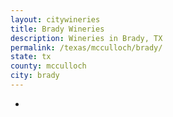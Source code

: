 ```yaml
---
layout: citywineries
title: Brady Wineries
description: Wineries in Brady, TX
permalink: /texas/mcculloch/brady/
state: tx
county: mcculloch
city: brady
---
```

-
